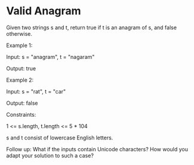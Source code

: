 # Valid Anagram

Given two strings s and t, return true if t is an anagram of s, and false otherwise.

 

Example 1:

Input: s = "anagram", t = "nagaram"

Output: true

Example 2:

Input: s = "rat", t = "car"

Output: false
 

Constraints:

1 <= s.length, t.length <= 5 * 104

s and t consist of lowercase English letters.
 

Follow up: What if the inputs contain Unicode characters? How would you adapt your solution to such a case?
